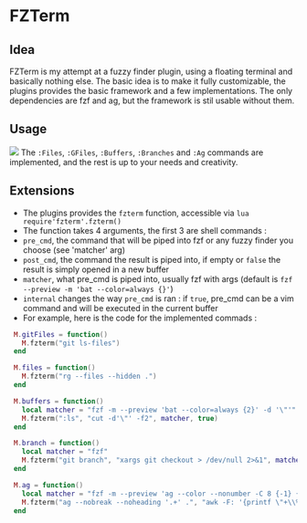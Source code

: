 # FZTerm

## Idea
FZTerm is my attempt at a fuzzy finder plugin, using a floating terminal and basically nothing else.
The basic idea is to make it fully customizable, the plugins provides the basic framework and a few implementations.
The only dependencies are fzf and ag, but the framework is stil usable without them.

## Usage
![](usage.gif)
The `:Files`, `:GFiles`, `:Buffers`, `:Branches` and `:Ag` commands are implemented, and the rest is up to your needs and creativity.


## Extensions
 - The plugins provides the `fzterm` function, accessible via `lua require'fzterm'.fzterm()`
 - The function takes 4 arguments, the first 3 are shell commands :
  - `pre_cmd`, the command that will be piped into fzf or any fuzzy finder you choose (see 'matcher' arg)
  - `post_cmd`, the command the result is piped into, if empty or `false` the result is simply opened in a new buffer
  - `matcher`, what pre_cmd is piped into, usually fzf with args (default is `fzf --preview -m 'bat --color=always {}'`)
  - `internal` changes the way `pre_cmd` is ran : if `true`, pre_cmd can be a vim command and will be executed in the current buffer
 - For example, here is the code for the implemented commads :
 ```lua
  M.gitFiles = function()
    M.fzterm("git ls-files")
  end

  M.files = function()
    M.fzterm("rg --files --hidden .")
  end

  M.buffers = function()
    local matcher = "fzf -m --preview 'bat --color=always {2}' -d '\"'"
    M.fzterm(":ls", "cut -d'\"' -f2", matcher, true)
  end

  M.branch = function()
    local matcher = "fzf"
    M.fzterm("git branch", "xargs git checkout > /dev/null 2>&1", matcher)
  end

  M.ag = function()
    local matcher = "fzf -m --preview 'ag --color --nonumber -C 8 {-1} {1}' -d ':'"
    M.fzterm("ag --nobreak --noheading '.+' .", "awk -F: '{printf \"+\\%s \\%s\", $2, $1}'", matcher)
  end
```

